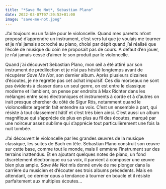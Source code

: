 ```yaml
---
title: "*Save Me Not*, Sebastian Plano"
date: 2022-03-07T07:20:52+01:00
image: "save-me-not.jpeg"
---
```


J’ai toujours eu un faible pour le violoncelle. Quand mes parents m’ont proposé d’apprendre un instrument, c’est vers lui que je voulais me tourner et je n’ai jamais accroché au piano, choisi par dépit quand j’ai réalisé que l’école de musique du coin ne proposait pas de cours. À défaut d’en jouer, je n’ai jamais cessé d’aimer le son produit par le violoncelle.

Quand j’ai découvert Sebastian Plano, mon œil a été attiré par son instrument de prédilection et je n’ai pas hésité longtemps avant de récupérer *Save Me Not*, son dernier album. Après plusieurs dizaines d’écoutes, je ne regrette pas cet achat impulsif. Ces dix morceaux ne sont pas évidents à classer dans un seul genre, on est entre le classique moderne et l’ambient, on pense par endroits à Max Richter dans les mélanges entre sons électroniques et instruments à corde et à d’autres on irait presque chercher du côté de Sigur Rós, notamment quand le violoncelliste argentin fait entendre sa voix. C’est un ensemble à part, qui résiste à tout classement hâtif et c’est très bien ainsi. C’est aussi un album magnifique qui s’apprécie de plus en plus au fil des écoutes, marqué par une noirceur assez sublime qui s’apprécie tout particulièrement une fois la nuit tombée. 

J’ai découvert le violoncelle par les grandes œuvres de la musique classique, les suites de Bach en tête. Sebastian Plano construit son œuvre sur cette base, comme tout le monde, mais il emmène l’instrument sur des terrains inattendus. Et en ajoutant quelques notes de piano, un fond discrètement électronique ou sa voix, il parvient à composer une œuvre bien plus ample. *Save Me Not* m’a donné envie de me plonger dans la carrière du musicien et d’écouter ses trois albums précédents. Mais en attendant, ce dernier opus a tendance à tourner en boucle et il résiste parfaitement aux multiples écoutes…